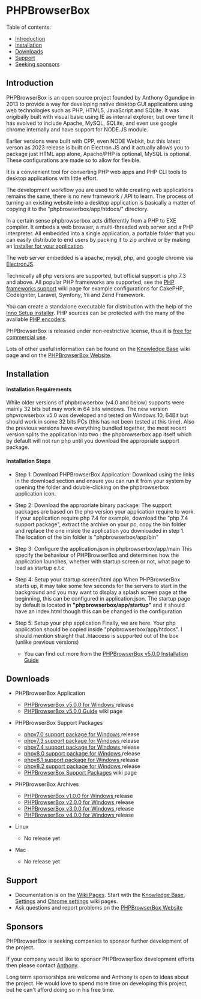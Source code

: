 # PHPBrowserBox


Table of contents:
* [Introduction](#introduction)
* [Installation](#installation)
* [Downloads](#downloads)
* [Support](#support)
* [Seeking sponsors](#sponsors)


## Introduction

PHPBrowserBox is an open source project founded by Anthony Ogundipe
in 2013 to provide a way for developing native desktop GUI applications
using web technologies such as PHP, HTML5, JavaScript and SQLite.
It was origibally built with visual basic using IE as internal explorer, but over time it has evolved to include Apache, MySQL, SQLite, and even use google chrome internally and have support for NODE.JS module.

Earlier versions were built with CPP, even NODE Webkit, but this latest verson as 2023 release is built on Electron JS and it actually allows you to package just HTML app alone, Apache/PHP is optional, MySQL is optional. These configurations are made so to allow for flexible.

It is a convienient tool for converting PHP web apps and PHP CLI tools to desktop applications with little effort.

The development workflow you are used to while creating web applications
remains the same, there is no new framework / API to learn. The process
of turning an existing website into a desktop application is basically
a matter of copying it to the "phpbrowserbox/app/htdocs/" directory.

In a certain sense phpbrowserbox acts differently from a PHP to EXE compiler. It embeds
a web browser, a multi-threaded web server and a PHP interpreter. All
embedded into a single application, a portable folder that you can easily
distribute to end users by packing it to zip archive or by making an
[installer for your application](../../wiki/Knowledge-Base#application-installer).

The web server embedded is a apache, mysql, php, and google chrome via  
[ElectronJS](https://electronjs.org).

Technically all php versions are supported, but official support is php 7.3 and above.
All popular PHP frameworks are supported, see the
[PHP frameworks support](../../wiki/PHP-frameworks-support) wiki page
for example configurations for CakePHP, CodeIgniter, Laravel, Symfony, Yii and Zend Framework.  


You can create a standalone executable for
distribution with the help of the
[Inno Setup installer](../../wiki/Knowledge-Base#application-installer).
PHP sources can be protected with the many of the available
[PHP encoders](../../wiki/Knowledge-Base#how-do-i-protect-php-sources-in-the-www-directory).

PHPBrowserBox is released under non-restrictive license, thus it is
[free for commercial use](../../wiki/Knowledge-Base#can-i-use-php-browserbox-in-a-commercial-closed-sourced-project).


Lots of other useful information can be found on the
[Knowledge Base](../../wiki/Knowledge-Base) wiki page and on the
[PHPBrowserBox Website](https://phpbrowserbox.com).

## Installation

#### Installation Requirements
While older versions of phpbrowserbox (v4.0 and below) supports were mainly 32 bits but may work in 64 bits windows.
The new version phpvrowserbox v5.0 was developed and tested on Windows 10, 64Bit but should work in some 32 bits PCs (this has not been tested at this time).
Also the previous versions have everything bundled together, the most recent version splits the application into two : the phpbrowserbox app itself which by default will not run php until you download the appropriate support package.

#### Installation Steps

* Step 1: Download PHPBrowserBox Application:
Download using the links in the download section and ensure you can run it from your system by opening the folder and double-clicking on the phpbrowserbox application icon.

* Step 2: Download the appropriate binary package:
The support packages are based on the php version your application require to work. If your application require php 7.4 for example, download the "php 7.4 support package", extract the archive on your pc, copy the bin folder and replace the one inside the application you downloaded in step 1. The location of the bin folder is "phpbrowserbox/app/bin"

* Step 3: Configure the application.json in phpbrowserbox/app/main
This specify the behaviour of PHPBrowserBox and determines how the application launches, whether with startup screen or not, what page to load as startup e.t.c

* Step 4: Setup your startup screen/html app
When PHPBrowserBox starts up, it may take some few seconds for the servers to start in the background and you may want to display a splash screen page at the beginning, this can be configured in application.json. The startup page by default is located in **"phpbrowserbox/app/startup"** and it should have an index.html though this can be changed in the configuration

* Step 5: Setup your php application
Finally, we are here. Your php application should be copied inside "phpbrowserbox/app/htdocs". I should mention straight that .htaccess is supported out of the box (unlike previous versions)

    - You can find out more from  the [PHPBrowserBox v5.0.0 Installation Guide](https://github.com/dhtml/phpbrowserbox/wiki/PHP-BrowserBox-v5.0.0-installation-guide)


## Downloads

  * PHPBrowserBox Application
    - [PHPBrowserBox v5.0.0 for Windows
](https://github.com/dhtml/phpbrowserbox/releases/tag/version-v5.0-rc)
      release
    - [PHPBrowserBox v5.0.0 Guide](https://github.com/dhtml/phpbrowserbox/wiki/PHP-BrowserBox-v5.0.0)
      wiki page

  * PHPBrowserBox Support Packages
    - [phpv7.0 support package for Windows
](https://github.com/dhtml/phpbrowserbox/releases/tag/php-version-v7.0-rc)
      release
    - [phpv7.3 support package for Windows
](https://github.com/dhtml/phpbrowserbox/releases/tag/php-version-v7.3-rc)
      release
    - [phpv7.4 support package for Windows
](https://github.com/dhtml/phpbrowserbox/releases/tag/php-version-v7.4-rc)
      release
    - [phpv8.0 support package for Windows
](https://github.com/dhtml/phpbrowserbox/releases/tag/php-version-v8.0-rc)
      release
    - [phpv8.1 support package for Windows
](https://github.com/dhtml/phpbrowserbox/releases/tag/php-version-v8.1-rc)
      release
    - [phpv8.2 support package for Windows
](https://github.com/dhtml/phpbrowserbox/releases/tag/php-version-v8.2-rc)
      release
    - [PHPBrowserBox Support Packages](https://github.com/dhtml/phpbrowserbox/wiki/PHP-BrowserBox-support-v5.0.0)
      wiki page

  * PHPBrowserBox Archives
    - [PHPBrowserBox v1.0.0 for Windows
](https://github.com/dhtml/phpbrowserbox/releases/tag/version-v1.0-rc)
      release
    - [PHPBrowserBox v2.0.0 for Windows
](https://github.com/dhtml/phpbrowserbox/releases/tag/version-v2.0-rc)
      release
    - [PHPBrowserBox v3.0.0 for Windows
](https://github.com/dhtml/phpbrowserbox/releases/tag/version-v3.0-rc)
      release
    - [PHPBrowserBox v4.0.0 for Windows
](https://github.com/dhtml/phpbrowserbox/releases/tag/version-v4.0-rc)
      release

  * Linux
    - No release yet

  * Mac
    - No release yet


## Support

* Documentation is on the [Wiki Pages](../../wiki). Start with the
  [Knowledge Base](../../wiki/Knowledge-Base), [Settings](../../wiki/Settings)
  and [Chrome settings](../../wiki/Chrome-settings) wiki pages.
* Ask questions and report problems on the
  [PHPBrowserBox Website](https://phpbrowserbox.com)



## Sponsors

PHPBrowserBox is seeking companies to sponsor further development of the project.

If your company would like to sponsor PHPBrowserBox development efforts
then please contact [Anthony](https://www.linkedin.com/in/anthonyogundipe/).

Long term sponsorships are welcome and Anthony is open to ideas about
the project. He would love to spend more time on developing this project,
but he can't afford doing so in his free time.
